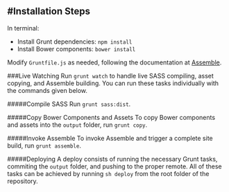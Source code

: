 #Installation Steps
---

In terminal:
* Install Grunt dependencies: `npm install`
* Install Bower components: `bower install`

Modify `Gruntfile.js` as needed, following the documentation at
[Assemble](http://assemble.io/).

###Live Watching
Run `grunt watch` to handle live SASS compiling, asset copying, and Assemble
building. You can run these tasks individually with the commands given below.

#####Compile SASS
Run `grunt sass:dist`.

#####Copy Bower Components and Assets
To copy Bower components and assets into the `output` folder, run `grunt copy`.

#####Invoke Assemble
To invoke Assemble and trigger a complete site build, run `grunt assemble`.

#####Deploying
A deploy consists of running the necessary Grunt tasks, commiting the `output`
folder, and pushing to the proper remote. All of these tasks can be achieved by
running `sh deploy` from the root folder of the repository.
